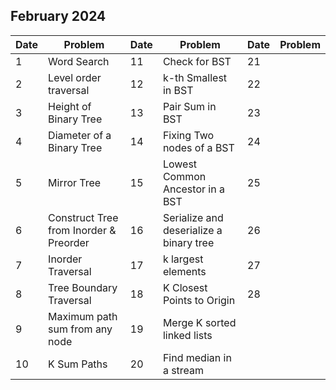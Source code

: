 ## February 2024

| Date | Problem                                | Date | Problem                                 | Date | Problem |
| ---- | -------------------------------------- | ---- | --------------------------------------- | ---- | ------- |
| 1    | Word Search                            | 11   | Check for BST                           | 21   |         |
| 2    | Level order traversal                  | 12   | k-th Smallest in BST                    | 22   |         |
| 3    | Height of Binary Tree                  | 13   | Pair Sum in BST                         | 23   |         |
| 4    | Diameter of a Binary Tree              | 14   | Fixing Two nodes of a BST               | 24   |         |
| 5    | Mirror Tree                            | 15   | Lowest Common Ancestor in a BST         | 25   |         |
| 6    | Construct Tree from Inorder & Preorder | 16   | Serialize and deserialize a binary tree | 26   |         |
| 7    | Inorder Traversal                      | 17   | k largest elements                      | 27   |         |
| 8    | Tree Boundary Traversal                | 18   | K Closest Points to Origin              | 28   |         |
| 9    | Maximum path sum from any node         | 19   | Merge K sorted linked lists             |      |         |
| 10   | K Sum Paths                            | 20   | Find median in a stream                 |      |         |
